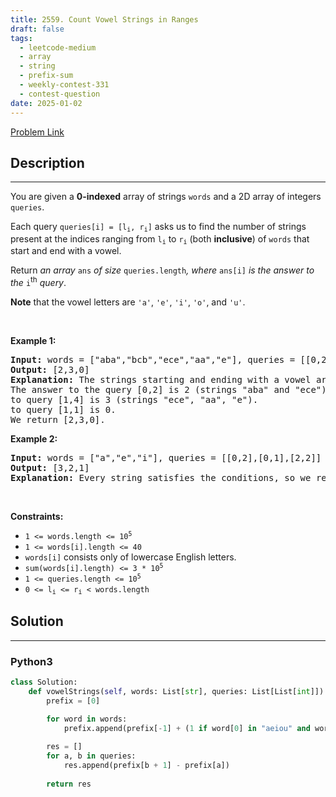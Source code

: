```yaml
---
title: 2559. Count Vowel Strings in Ranges
draft: false
tags: 
  - leetcode-medium
  - array
  - string
  - prefix-sum
  - weekly-contest-331
  - contest-question
date: 2025-01-02
---
```


[Problem Link](https://leetcode.com/problems/count-vowel-strings-in-ranges/)

## Description

---
<p>You are given a <strong>0-indexed</strong> array of strings <code>words</code> and a 2D array of integers <code>queries</code>.</p>

<p>Each query <code>queries[i] = [l<sub>i</sub>, r<sub>i</sub>]</code> asks us to find the number of strings present at the indices ranging from <code>l<sub>i</sub></code> to <code>r<sub>i</sub></code> (both <strong>inclusive</strong>) of <code>words</code> that start and end with a vowel.</p>

<p>Return <em>an array </em><code>ans</code><em> of size </em><code>queries.length</code><em>, where </em><code>ans[i]</code><em> is the answer to the </em><code>i</code><sup>th</sup><em> query</em>.</p>

<p><strong>Note</strong> that the vowel letters are <code>&#39;a&#39;</code>, <code>&#39;e&#39;</code>, <code>&#39;i&#39;</code>, <code>&#39;o&#39;</code>, and <code>&#39;u&#39;</code>.</p>

<p>&nbsp;</p>
<p><strong class="example">Example 1:</strong></p>

<pre>
<strong>Input:</strong> words = [&quot;aba&quot;,&quot;bcb&quot;,&quot;ece&quot;,&quot;aa&quot;,&quot;e&quot;], queries = [[0,2],[1,4],[1,1]]
<strong>Output:</strong> [2,3,0]
<strong>Explanation:</strong> The strings starting and ending with a vowel are &quot;aba&quot;, &quot;ece&quot;, &quot;aa&quot; and &quot;e&quot;.
The answer to the query [0,2] is 2 (strings &quot;aba&quot; and &quot;ece&quot;).
to query [1,4] is 3 (strings &quot;ece&quot;, &quot;aa&quot;, &quot;e&quot;).
to query [1,1] is 0.
We return [2,3,0].
</pre>

<p><strong class="example">Example 2:</strong></p>

<pre>
<strong>Input:</strong> words = [&quot;a&quot;,&quot;e&quot;,&quot;i&quot;], queries = [[0,2],[0,1],[2,2]]
<strong>Output:</strong> [3,2,1]
<strong>Explanation:</strong> Every string satisfies the conditions, so we return [3,2,1].</pre>

<p>&nbsp;</p>
<p><strong>Constraints:</strong></p>

<ul>
	<li><code>1 &lt;= words.length &lt;= 10<sup>5</sup></code></li>
	<li><code>1 &lt;= words[i].length &lt;= 40</code></li>
	<li><code>words[i]</code> consists only of lowercase English letters.</li>
	<li><code>sum(words[i].length) &lt;= 3 * 10<sup>5</sup></code></li>
	<li><code>1 &lt;= queries.length &lt;= 10<sup>5</sup></code></li>
	<li><code>0 &lt;= l<sub>i</sub> &lt;= r<sub>i</sub> &lt;&nbsp;words.length</code></li>
</ul>


## Solution

---
### Python3
``` py title='count-vowel-strings-in-ranges'
class Solution:
    def vowelStrings(self, words: List[str], queries: List[List[int]]) -> List[int]:
        prefix = [0]

        for word in words:
            prefix.append(prefix[-1] + (1 if word[0] in "aeiou" and word[-1] in "aeiou" else 0))
        
        res = []
        for a, b in queries:
            res.append(prefix[b + 1] - prefix[a])
        
        return res
```

